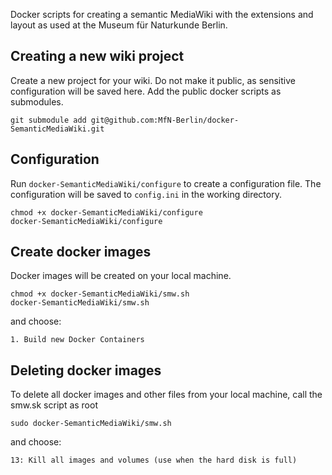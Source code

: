 Docker scripts for creating a semantic MediaWiki with the extensions and layout as used at the Museum für Naturkunde Berlin.

## Creating a new wiki project
Create a new project for your wiki. Do not make it public, as sensitive configuration will be saved here. Add the public docker scripts as submodules.
```
git submodule add git@github.com:MfN-Berlin/docker-SemanticMediaWiki.git
```

## Configuration
Run ```docker-SemanticMediaWiki/configure``` to create a configuration file.
The configuration will be saved to ```config.ini``` in the working directory.
```
chmod +x docker-SemanticMediaWiki/configure
docker-SemanticMediaWiki/configure
```

## Create docker images
Docker images will be created on your local machine.
```
chmod +x docker-SemanticMediaWiki/smw.sh
docker-SemanticMediaWiki/smw.sh
```
and choose:
```
1. Build new Docker Containers
```

## Deleting docker images
To delete all docker images and other files from your local machine, call the smw.sk script as root
```
sudo docker-SemanticMediaWiki/smw.sh
```
and choose:
```
13: Kill all images and volumes (use when the hard disk is full)
```

